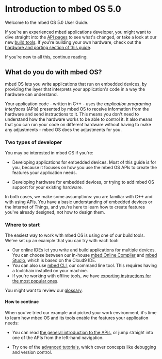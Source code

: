 # Introduction to mbed OS 5.0

Welcome to the mbed OS 5.0 User Guide. 

If you're an experienced mbed applications developer, you might want to dive straight into the [API pages](APIs/intro.md) to see what's changed, or take a look at our new [build tools](build_tools/options.md). If you're building your own hardware, check out the [hardware and porting section of this guide](porting/background.md).

If you're new to all this, continue reading.

## What do you do with mbed OS?

mbed OS lets you write applications that run on embedded devices, by providing the layer that interprets your application's code in a way the hardware can understand.

Your application code - written in C++ - uses the *application programing interfaces* (APIs) presented by mbed OS to receive information from the hardware and send instructions to it. This means you don't need to understand how the hardware works to be able to control it. It also means that you can run your code on different hardware without having to make any adjustments - mbed OS does the adjustments for you.

### Two types of developer

You may be interested in mbed OS if you're:

* Developing applications for embedded devices. Most of this guide is for you, because it focuses on how you use the mbed OS APIs to create the features your application needs.

* Developing hardware for embedded devices, or trying to add mbed OS support for your existing hardware.

In both cases, we make some assumptions: you are familiar with C++ and with using APIs. You have a basic understanding of embedded devices or the Internet of Things, and you're here to learn how to create features you've already designed, not how to design them.

### Where to start

The easiest way to work with mbed OS is using one of our build tools. We've set up an example that you can try with each tool:

* Our online IDEs let you write and build applications for multiple devices. You can choose between our in-house [mbed Online Compiler](build_tools/online_comp.md) and [mbed Studio](build_tools/studio.md), which is based on the Cloud9 IDE.
* You can also use [mbed CLI](build_tools/cli.md), our command line tool. This requires having a toolchain installed on your machine. 
* If you're working with offline tools, we have [exporting instructions for the most popular ones](build_tools/offline.md).

You might want to review our [glossary](getting_started/glossary.md).

#### How to continue

When you've tried our example and picked your work environment, it's time to learn how mbed OS and its tools enable the features your application needs:

* You can read [the general introduction to the APIs](APIs/intro.md), or jump straight into one of the APIs from the left-hand navigation.

* Try one of the [advanced tutorials](advanced/intro.md), which cover concepts like debugging and version control.



